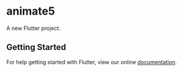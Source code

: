# animate5

A new Flutter project.

## Getting Started

For help getting started with Flutter, view our online
[documentation](https://flutter.io/).
